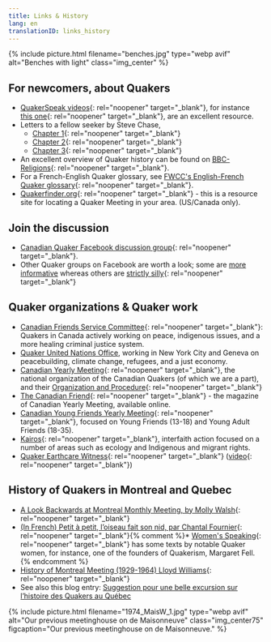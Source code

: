 ```yaml
---
title: Links & History
lang: en
translationID: links_history
---
```

{% include picture.html filename="benches.jpg" type="webp avif" alt="Benches with light" class="img_center" %}

## For newcomers, about Quakers
* [QuakerSpeak videos](https://quakerspeak.com/){: rel="noopener" target="_blank"}, for instance [this one](https://www.youtube.com/watch?time_continue=1&v=I63xA-VZGXw&feature=emb_title){: rel="noopener" target="_blank"}, are an excellent resource.
* Letters to a fellow seeker by Steve Chase, 
  * [Chapter 1](https://drive.google.com/file/d/0B8iS545He0DEcmV2NFhHb1J2ak0/view){: rel="noopener" target="_blank"}
  * [Chapter 2](https://drive.google.com/file/d/0B8iS545He0DEVnRLRWdlM1ZZdFk/view){: rel="noopener" target="_blank"}
  * [Chapter 3](https://drive.google.com/file/d/0B8iS545He0DESzJPMEx0aTlPbEk/view){: rel="noopener" target="_blank"}
* An excellent overview of Quaker history can be found on [BBC-Religions](https://www.bbc.co.uk/religion/religions/christianity/subdivisions/quakers_1.shtml){: rel="noopener" target="_blank"}.
* For a French-English Quaker glossary, see [FWCC's English-French Quaker glossary](https://glossary.summerhays.net){: rel="noopener" target="_blank"}.
* [Quakerfinder.org](http://www.quakerfinder.org){: rel="noopener" target="_blank"} - this is a resource site for locating a Quaker Meeting in your area. (US/Canada only).

## Join the discussion
* [Canadian Quaker Facebook discussion group](https://www.facebook.com/groups/532516183429702/){: rel="noopener" target="_blank"}. 
* Other Quaker groups on Facebook are worth a look; some are [more informative](https://www.facebook.com/groups/2207263944/) whereas others are [strictly silly](https://www.facebook.com/groups/assbadfriends/){: rel="noopener" target="_blank"}

## Quaker organizations & Quaker work
* [Canadian Friends Service Committee](https://quakerservice.ca){: rel="noopener" target="_blank"}: Quakers in Canada actively working on peace, indigenous issues, and a more healing criminal justice system.
* [Quaker United Nations Office](https://quno.org/), working in New York City and Geneva on peacebuilding, climate change, refugees, and a just economy.
* [Canadian Yearly Meeting](https://www.quaker.ca){: rel="noopener" target="_blank"}, the national organization of the Canadian Quakers (of which we are a part), and their [Organization and Procedure](https://quaker.ca/resources/organization-and-procedure/){: rel="noopener" target="_blank"} 
* [The Canadian Friend](https://quaker.ca/resources/the-canadian-friend/){: rel="noopener" target="_blank"} - the magazine of Canadian Yearly Meeting, available online. 
* [Canadian Young Friends Yearly Meeting](http://yf.quaker.ca){: rel="noopener" target="_blank"}, focused on Young Friends (13-18) and Young Adult Friends (18-35). 
* [Kairos](https://www.kairoscanada.org/){: rel="noopener" target="_blank"}, interfaith action focused on a number of areas such as ecology and Indigenous and migrant rights. 
* [Quaker Earthcare Witness](https://www.quakerearthcare.org/){: rel="noopener" target="_blank"} ([video](https://www.youtube.com/watch?v=5GBZUEeX1M0){: rel="noopener" target="_blank"})

## History of Quakers in Montreal and Quebec
* [A Look Backwards at Montreal Monthly Meeting, by Molly Walsh](/assets/PDF/MMM-History-CF.V100.05.13-14.pdf){: rel="noopener" target="_blank"}
* [(In French) Petit à petit, l’oiseau fait son nid, par Chantal Fournier](/assets/PDF/MMM-History-CF.V100.05.15.pdf){: rel="noopener" target="_blank"}{% comment %}* [Women's Speaking](http://www.qhpress.org/texts/fell.html){: rel="noopener" target="_blank"} has some texts by notable Quaker women, for instance, one of the founders of Quakerism, Margaret Fell. {% endcomment %}
* [History of Montreal Meeting (1929-1964) Lloyd Williams](/assets/PDF/MMM_history-Lloyd-Williams.pdf){: rel="noopener" target="_blank"}
* See also this blog entry: [Suggestion pour une belle excursion sur l’histoire des Quakers au Québec](/2021/06/26/farnham-trip)

{% include picture.html filename="1974_MaisW_1.jpg" type="webp avif" alt="Our previous meetinghouse on de Maisonneuve" class="img_center75" figcaption="Our previous meetinghouse on de Maisonneuve." %}
